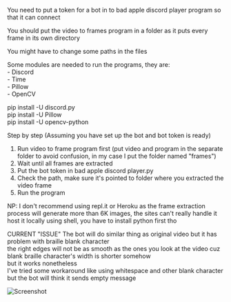 You need to put a token for a bot in to bad apple discord player program so that it can connect

You should put the video to frames program in a folder as it puts every frame in its own directory

You might have to change some paths in the files

Some modules are needed to run the programs, they are:\
	- Discord\
	- Time\
	- Pillow\
	- OpenCV

pip install -U discord.py\
pip install -U Pillow\
pip install -U opencv-python

Step by step (Assuming you have set up the bot and bot token is ready)
1. Run video to frame program first (put video and program in the separate folder to avoid confusion, in my case I put the folder named "frames")
2. Wait until all frames are extracted
3. Put the bot token in bad apple discord player.py
4. Check the path, make sure it's pointed to folder where you extracted the video frame
5. Run the program

NP: I don't recommend using repl.it or Heroku as the frame extraction process will generate more than 6K images, the sites can't really handle it
host it locally using shell, you have to install python first tho

CURRENT "ISSUE"
The bot will do similar thing as original video but it has problem with braille blank character\
the right edges will not be as smooth as the ones you look at the video cuz blank braille character's width is shorter somehow\
but it works nonetheless\
I've tried some workaround like using whitespace and other blank character but the bot will think it sends empty message

![Screenshot](https://cdn.discordapp.com/attachments/804949820690137138/805407906689187850/unknown.png)
